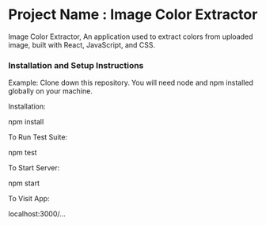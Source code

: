 # Project Name : Image Color Extractor

Image Color Extractor,
An application used to extract colors from uploaded image, built with React, JavaScript, and CSS.

### Installation and Setup Instructions
Example:
Clone down this repository. You will need node and npm installed globally on your machine.

Installation:

npm install

To Run Test Suite:

npm test

To Start Server:

npm start

To Visit App:

localhost:3000/...

